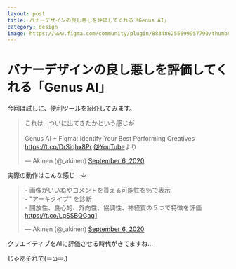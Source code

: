 ```yaml
---
layout: post
title: バナーデザインの良し悪しを評価してくれる「Genus AI」
category: design
image: https://www.figma.com/community/plugin/883486255699957790/thumbnail
---
```


# バナーデザインの良し悪しを評価してくれる「Genus AI」

今回は試しに、便利ツールを紹介してみます。

<blockquote class="twitter-tweet"><p lang="ja" dir="ltr">これは…ついに出てきたかという感じが<br><br>Genus AI + Figma: Identify Your Best Performing Creatives <a href="https://t.co/DrSiqhx8Pr">https://t.co/DrSiqhx8Pr</a> <a href="https://twitter.com/YouTube?ref_src=twsrc%5Etfw">@YouTube</a>より</p>&mdash; Akinen (@_akinen) <a href="https://twitter.com/_akinen/status/1302675325864742912?ref_src=twsrc%5Etfw">September 6, 2020</a></blockquote> <script async src="https://platform.twitter.com/widgets.js" charset="utf-8"></script>

実際の動作はこんな感じ　↓

<blockquote class="twitter-tweet"><p lang="ja" dir="ltr">- 画像がいいねやコメントを貰える可能性を％で表示<br>- &quot;アーキタイプ&quot; を診断<br>- 開放性、良心的、外向性、協調性、神経質の５つで特徴を評価<a href="https://t.co/LgSSBQGaq1">https://t.co/LgSSBQGaq1</a></p>&mdash; Akinen (@_akinen) <a href="https://twitter.com/_akinen/status/1302684652088434689?ref_src=twsrc%5Etfw">September 6, 2020</a></blockquote> <script async src="https://platform.twitter.com/widgets.js" charset="utf-8"></script>

クリエイティブをAIに評価させる時代がきてますね…

じゃあそれで(＝ω＝.)
